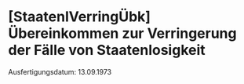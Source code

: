 # [StaatenlVerringÜbk] Übereinkommen zur Verringerung der Fälle von Staatenlosigkeit

Ausfertigungsdatum: 13.09.1973

 